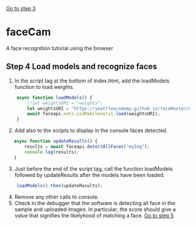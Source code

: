 [Go to step 3](https://github.com/seattleacademy/faceCam/tree/step3)
# faceCam
A face recognition tutorial using the browser
## Step 4  Load models and recognize faces
1.  In the script tag at the bottom of index.html, add the loadModels function to load weights. 
```javascript
    async function loadModels() {
        //let weightsURI = "weights";
        let weightsURI = "https://seattleacademy.github.io/faceRoster/weights";
        await faceapi.nets.ssdMobilenetv1.load(weightsURI);
    }
```
2.  Add also to the scripts to display in the console faces detected.
 ```javascript  
    async function updateResults() {
        results = await faceapi.detectAllFaces("myImg");
        console.log(results);
    } 
```
3.  Just before the end of the script tag, call the function loadModels followed by updateResults after the models have been loaded.
```javascript
    loadModels().then(updateResults);
```
4. Remove any other calls to console. 
5. Check in the debugger that the software is detecting all face in the sample and uploaded images. In particular, the score should give a value that signifies the likelyhood of matching a face.
[Go to step 5](https://github.com/seattleacademy/faceCam/tree/step5)
